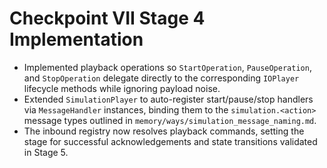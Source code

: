 # Checkpoint VII Stage 4 Implementation

- Implemented playback operations so `StartOperation`, `PauseOperation`, and `StopOperation` delegate directly to the corresponding `IOPlayer` lifecycle methods while ignoring payload noise.
- Extended `SimulationPlayer` to auto-register start/pause/stop handlers via `MessageHandler` instances, binding them to the `simulation.<action>` message types outlined in `memory/ways/simulation_message_naming.md`.
- The inbound registry now resolves playback commands, setting the stage for successful acknowledgements and state transitions validated in Stage 5.
